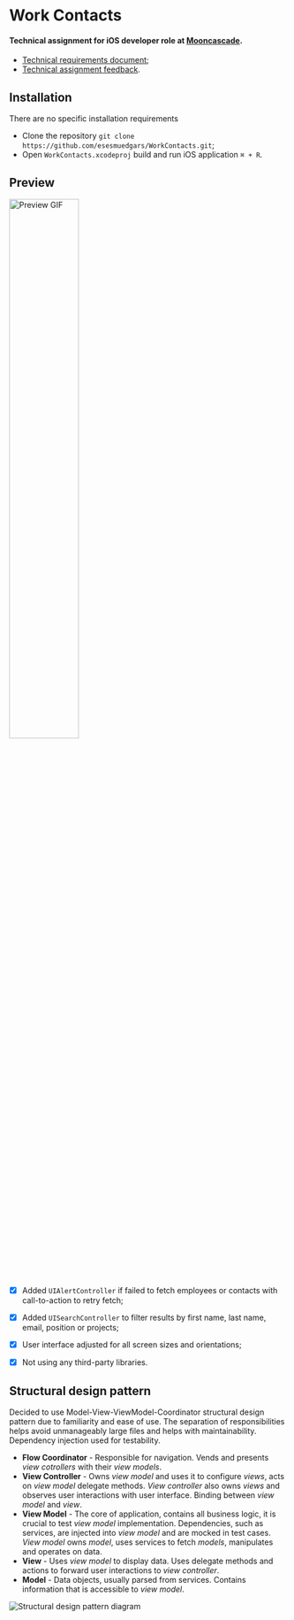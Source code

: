 # Work Contacts

#### Technical assignment for iOS developer role at [Mooncascade](https://mooncascade.com/).
- [Technical requirements document](https://github.com/esesmuedgars/WorkContacts/blob/master/RequirementsDocument.md);
- [Technical assignment feedback](https://github.com/esesmuedgars/WorkContacts/blob/master/AssignmentFeedback.md).

## Installation

There are no specific installation requirements
- Clone the repository `git clone https://github.com/esesmuedgars/WorkContacts.git`;
- Open `WorkContacts.xcodeproj` build and run iOS application `⌘ + R`.

## Preview

<img alt="Preview GIF" src="https://github.com/esesmuedgars/WorkContacts/blob/assets/preview.gif" width="50%" />

- [X] Added `UIAlertController` if failed to fetch employees or contacts with call-to-action to retry fetch;
- [X] Added `UISearchController` to filter results by first name, last name, email, position or projects;
- [X] User interface adjusted for all screen sizes and orientations;
- [X] Not using any third-party libraries.


## Structural design pattern

Decided to use Model-View-ViewModel-Coordinator structural design pattern due to familiarity and ease of use. The separation of responsibilities helps avoid unmanageably large files and helps with maintainability. Dependency injection used for testability.

- **Flow Coordinator** - Responsible for navigation. Vends and presents _view cotrollers_ with their _view models_.
- **View Controller** - Owns _view model_ and uses it to configure _views_, acts on _view model_ delegate methods. _View controller_ also owns _views_ and observes user interactions with user interface. Binding between _view model_ and _view_.
- **View Model** - The core of application, contains all business logic, it is crucial to test _view model_ implementation. Dependencies, such as services, are injected into _view model_ and are mocked in test cases. _View model_ owns _model_, uses services to fetch _models_, manipulates and operates on data.
- **View** - Uses _view model_ to display data. Uses delegate methods and actions to forward user interactions to _view controller_.
- **Model** - Data objects, usually parsed from services. Contains information that is accessible to _view model_.

<img alt="Structural design pattern diagram" src="https://github.com/esesmuedgars/WorkContacts/blob/assets/design.png" />
